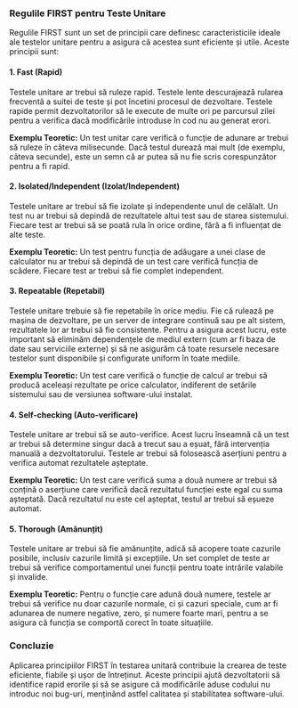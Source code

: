 ### Regulile FIRST pentru Teste Unitare

Regulile FIRST sunt un set de principii care definesc caracteristicile ideale ale testelor unitare pentru a asigura că acestea sunt eficiente și utile. Aceste principii sunt:

#### 1. **Fast (Rapid)**
Testele unitare ar trebui să ruleze rapid. Testele lente descurajează rularea frecventă a suitei de teste și pot încetini procesul de dezvoltare. Testele rapide permit dezvoltatorilor să le execute de multe ori pe parcursul zilei pentru a verifica dacă modificările introduse în cod nu au generat erori.

**Exemplu Teoretic:**
Un test unitar care verifică o funcție de adunare ar trebui să ruleze în câteva milisecunde. Dacă testul durează mai mult (de exemplu, câteva secunde), este un semn că ar putea să nu fie scris corespunzător pentru a fi rapid.

#### 2. **Isolated/Independent (Izolat/Independent)**
Testele unitare ar trebui să fie izolate și independente unul de celălalt. Un test nu ar trebui să depindă de rezultatele altui test sau de starea sistemului. Fiecare test ar trebui să se poată rula în orice ordine, fără a fi influențat de alte teste.

**Exemplu Teoretic:**
Un test pentru funcția de adăugare a unei clase de calculator nu ar trebui să depindă de un test care verifică funcția de scădere. Fiecare test ar trebui să fie complet independent.

#### 3. **Repeatable (Repetabil)**
Testele unitare trebuie să fie repetabile în orice mediu. Fie că rulează pe mașina de dezvoltare, pe un server de integrare continuă sau pe alt sistem, rezultatele lor ar trebui să fie consistente. Pentru a asigura acest lucru, este important să eliminăm dependențele de mediul extern (cum ar fi baza de date sau serviciile externe) și să ne asigurăm că toate resursele necesare testelor sunt disponibile și configurate uniform în toate mediile.

**Exemplu Teoretic:**
Un test care verifică o funcție de calcul ar trebui să producă aceleași rezultate pe orice calculator, indiferent de setările sistemului sau de versiunea software-ului instalat.

#### 4. **Self-checking (Auto-verificare)**
Testele unitare ar trebui să se auto-verifice. Acest lucru înseamnă că un test ar trebui să determine singur dacă a trecut sau a eșuat, fără intervenția manuală a dezvoltatorului. Testele ar trebui să folosească aserțiuni pentru a verifica automat rezultatele așteptate.

**Exemplu Teoretic:**
Un test care verifică suma a două numere ar trebui să conțină o aserțiune care verifică dacă rezultatul funcției este egal cu suma așteptată. Dacă rezultatul nu este cel așteptat, testul ar trebui să eșueze automat.

#### 5. **Thorough (Amănunțit)**
Testele unitare ar trebui să fie amănunțite, adică să acopere toate cazurile posibile, inclusiv cazurile limită și excepțiile. Un set complet de teste ar trebui să verifice comportamentul unei funcții pentru toate intrările valabile și invalide.

**Exemplu Teoretic:**
Pentru o funcție care adună două numere, testele ar trebui să verifice nu doar cazurile normale, ci și cazuri speciale, cum ar fi adunarea de numere negative, zero, și numere foarte mari, pentru a se asigura că funcția se comportă corect în toate situațiile.

### Concluzie
Aplicarea principiilor FIRST în testarea unitară contribuie la crearea de teste eficiente, fiabile și ușor de întreținut. Aceste principii ajută dezvoltatorii să identifice rapid erorile și să se asigure că modificările aduse codului nu introduc noi bug-uri, menținând astfel calitatea și stabilitatea software-ului.
